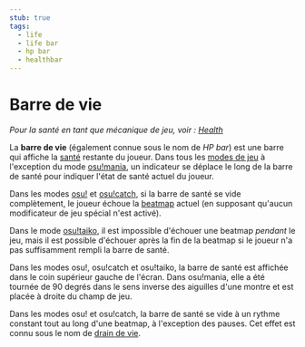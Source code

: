```yaml
---
stub: true
tags:
  - life
  - life bar
  - hp bar
  - healthbar
---
```


# Barre de vie

*Pour la santé en tant que mécanique de jeu, voir : [Health](/wiki/Gameplay/Health)*

La **barre de vie** (également connue sous le nom de *HP bar*) est une barre qui affiche la [santé](/wiki/Gameplay/Health) restante du joueur. Dans tous les [modes de jeu](/wiki/Game_mode) à l'exception du mode [osu!mania](/wiki/Game_mode/osu!mania), un indicateur se déplace le long de la barre de santé pour indiquer l'état de santé actuel du joueur.

Dans les modes [osu!](/wiki/Game_mode/osu!) et [osu!catch](/wiki/Game_mode/osu!catch), si la barre de santé se vide complètement, le joueur échoue la [beatmap](/wiki/Beatmap) actuel (en supposant qu'aucun modificateur de jeu spécial n'est activé).

Dans le mode [osu!taiko](/wiki/Game_mode/osu!taiko), il est impossible d'échouer une beatmap *pendant* le jeu, mais il est possible d'échouer après la fin de la beatmap si le joueur n'a pas suffisamment rempli la barre de santé.

Dans les modes osu!, osu!catch et osu!taiko, la barre de santé est affichée dans le coin supérieur gauche de l'écran. Dans osu!mania, elle a été tournée de 90 degrés dans le sens inverse des aiguilles d'une montre et est placée à droite du champ de jeu.

Dans les modes osu! et osu!catch, la barre de santé se vide à un rythme constant tout au long d'une beatmap, à l'exception des pauses. Cet effet est connu sous le nom de [drain de vie](/wiki/Beatmapping/Health_drain).

<!-- TODO: Add links and stuff -->
